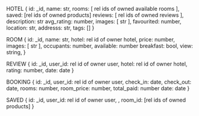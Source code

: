 HOTEL {
id: \_id,
name: str,
rooms: [ rel ids of owned available rooms ],
saved: [rel ids of owned products]
reviews: [ rel ids of owned reviews ],
description: str
avg_rating: number,
images: [ str ],
favourited: number,
location: str,
addresss: str,
tags: []
}

ROOM {
id: \_id,
name: str,
hotel: rel id of owner hotel,
price: number,
images: [ str ],
occupants: number,
available: number
breakfast: bool,
view: string,
}

REVIEW {
id: \_id,
user_id: rel id of owner user,
hotel: rel id of owner hotel,
rating: number,
date: date
}

BOOKING {
id: \_id,
user_id: rel id of owner user, <!-- Many to one -->
check_in: date,
check_out: date,
rooms: number,
room_price: number,
total_paid: number
date: date
}

SAVED {
id: \_id,
user_id: rel id of owner user, <!-- One to one -->,
room_id: [rel ids of owned products]
}

